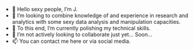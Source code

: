 - 👋 Hello sexy people, I’m J.
- 👀 I’m looking to combine knowledge of and experience in research and analytics with some sexy data analysis and manipulation capacities.
- 🌱 To this end, I’m currently polishing my technical skills.
- 💞️ I’m not actively looking to collaborate just yet... Soon...
- 📫 You can contact me here or via social media.

<!---
jbolns/jbolns is a ✨ special ✨ repository because its `README.md` (this file) appears on your GitHub profile.
You can click the Preview link to take a look at your changes.
--->
